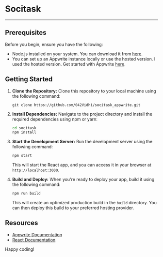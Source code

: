 # Socitask

---


## Prerequisites

Before you begin, ensure you have the following:

- Node.js installed on your system. You can download it from [here](https://nodejs.org/).
- You can set up an Appwrite instance locally or use the hosted version.
I used the hosted version.
 Get started with Appwrite [here](https://appwrite.io/docs/getting-started).

## Getting Started

1. **Clone the Repository:** Clone this repository to your local machine using the following command:

   ```
   git clone https://github.com/042Vidhi/socitask_appwrite.git
   ```

2. **Install Dependencies:** Navigate to the project directory and install the required dependencies using npm or yarn:

   ```bash
   cd socitask
   npm install
   ```


3. **Start the Development Server:** Run the development server using the following command:

   ```bash
   npm start
   ```

   This will start the React app, and you can access it in your browser at `http://localhost:3000`.

4. **Build and Deploy:** When you're ready to deploy your app, build it using the following command:

   ```bash
   npm run build
   ```

   This will create an optimized production build in the `build` directory. You can then deploy this build to your preferred hosting provider.


## Resources

- [Appwrite Documentation](https://appwrite.io/docs)
- [React Documentation](https://react.dev/)


Happy coding!